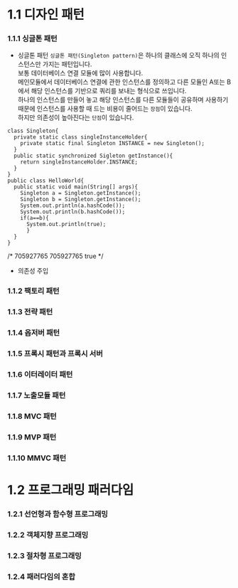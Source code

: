   # 1.1 디자인 패턴

  ### 1.1.1 싱글톤 패턴
  - 싱글톤 패턴
  `싱글톤 패턴(Singleton pattern)`은 하나의 클래스에 오직 하나의 인스턴스만 가지는 패턴입니다. <br>
  보통 데이터베이스 연결 모듈에 많이 사용합니다. <br>
  메인모듈에서 데이터베이스 연결에 관한 인스턴스를 정의하고 다른 모듈인 A또는 B에서 해당 인스턴스를 기반으로 쿼리를 보내는 형식으로 쓰입니다. <br>
  하나의 인스턴스를 만들어 놓고 해당 인스턴스를 다른 모듈들이 공유하며 사용하기 때문에 인스턴스를 사용할 때 드는 비용이 줄어드는 `장점`이 있습니다. <br>
  하지만 의존성이 높아진다는 `단점`이 있습니다. <br>

  ```
  class Singleton{
    private static class singleInstanceHolder{
      private static final Singleton INSTANCE = new Singleton();
    }
    public static synchronized Sigleton getInstance(){
      return singleInstanceHolder.INSTANCE;
    }
 }
  public class HelloWorld{
    public static void main(String[] args){
      Singleton a = Singleton.getInstance();
      Singleton b = Singleton.getInstance();
      System.out.println(a.hashCode());
      System.out.println(b.hashCode());
      if(a==b){
        System.out.println(true);
        }
    }
  }
  ```
  /*
  705927765
  705927765
  true
  */
  
 - 의존성 주입  
  
  ### 1.1.2 팩토리 패턴
  
  ### 1.1.3 전략 패턴
  
  ### 1.1.4 옵저버 패턴
  
  ### 1.1.5 프록시 패턴과 프록시 서버
  
  ### 1.1.6 이터레이터 패턴
  
  ### 1.1.7 노출모듈 패턴
  
  ### 1.1.8 MVC 패턴
  
  ### 1.1.9 MVP 패턴
  
  ### 1.1.10 MMVC 패턴
  
  
  # 1.2 프로그래밍 패러다임
  
  ### 1.2.1 선언형과 함수형 프로그래밍 
  
  ### 1.2.2 객체지향 프로그래밍
  
  ### 1.2.3 절차형 프로그래밍
  
  ### 1.2.4 패러다임의 혼합

